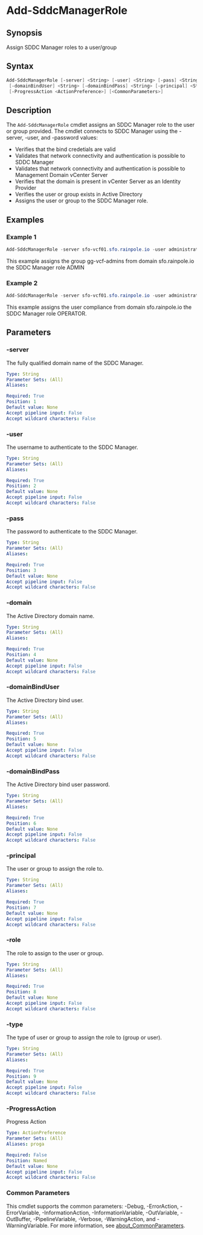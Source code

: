 # Add-SddcManagerRole

## Synopsis

Assign SDDC Manager roles to a user/group

## Syntax

```powershell
Add-SddcManagerRole [-server] <String> [-user] <String> [-pass] <String> [-domain] <String>
 [-domainBindUser] <String> [-domainBindPass] <String> [-principal] <String> [-role] <String> [-type] <String>
 [-ProgressAction <ActionPreference>] [<CommonParameters>]
```

## Description

The `Add-SddcManagerRole` cmdlet assigns an SDDC Manager role to the user or group provided.
The cmdlet connects
to SDDC Manager using the -server, -user, and -password values:

- Verifies that the bind credetials are valid
- Validates that network connectivity and authentication is possible to SDDC Manager
- Validates that network connectivity and authentication is possible to Management Domain vCenter Server
- Verifies that the domain is present in vCenter Server as an Identity Provider
- Verifies the user or group exists in Active Directory
- Assigns the user or group to the SDDC Manager role.

## Examples

### Example 1

```powershell
Add-SddcManagerRole -server sfo-vcf01.sfo.rainpole.io -user administrator@vsphere.local -pass VMw@re1! -domain sfo.rainpole.io -domainBindUser svc-vsphere-ad -domainBindPass VMw@re1! -principal gg-vcf-admins -role ADMIN -type group
```

This example assigns the group gg-vcf-admins from domain sfo.rainpole.io the SDDC Manager role ADMIN

### Example 2

```powershell
Add-SddcManagerRole -server sfo-vcf01.sfo.rainpole.io -user administrator@vsphere.local -pass VMw@re1! -domain sfo.rainpole.io -domainBindUser svc-vsphere-ad -domainBindPass VMw@re1! -principal compliance -role OPERATOR -type user

```

This example assigns the user compliance from domain sfo.rainpole.io the SDDC Manager role OPERATOR.

## Parameters

### -server

The fully qualified domain name of the SDDC Manager.

```yaml
Type: String
Parameter Sets: (All)
Aliases:

Required: True
Position: 1
Default value: None
Accept pipeline input: False
Accept wildcard characters: False
```

### -user

The username to authenticate to the SDDC Manager.

```yaml
Type: String
Parameter Sets: (All)
Aliases:

Required: True
Position: 2
Default value: None
Accept pipeline input: False
Accept wildcard characters: False
```

### -pass

The password to authenticate to the SDDC Manager.

```yaml
Type: String
Parameter Sets: (All)
Aliases:

Required: True
Position: 3
Default value: None
Accept pipeline input: False
Accept wildcard characters: False
```

### -domain

The Active Directory domain name.

```yaml
Type: String
Parameter Sets: (All)
Aliases:

Required: True
Position: 4
Default value: None
Accept pipeline input: False
Accept wildcard characters: False
```

### -domainBindUser

The Active Directory bind user.

```yaml
Type: String
Parameter Sets: (All)
Aliases:

Required: True
Position: 5
Default value: None
Accept pipeline input: False
Accept wildcard characters: False
```

### -domainBindPass

The Active Directory bind user password.

```yaml
Type: String
Parameter Sets: (All)
Aliases:

Required: True
Position: 6
Default value: None
Accept pipeline input: False
Accept wildcard characters: False
```

### -principal

The user or group to assign the role to.

```yaml
Type: String
Parameter Sets: (All)
Aliases:

Required: True
Position: 7
Default value: None
Accept pipeline input: False
Accept wildcard characters: False
```

### -role

The role to assign to the user or group.

```yaml
Type: String
Parameter Sets: (All)
Aliases:

Required: True
Position: 8
Default value: None
Accept pipeline input: False
Accept wildcard characters: False
```

### -type

The type of user or group to assign the role to (group or user).

```yaml
Type: String
Parameter Sets: (All)
Aliases:

Required: True
Position: 9
Default value: None
Accept pipeline input: False
Accept wildcard characters: False
```

### -ProgressAction

Progress Action

```yaml
Type: ActionPreference
Parameter Sets: (All)
Aliases: proga

Required: False
Position: Named
Default value: None
Accept pipeline input: False
Accept wildcard characters: False
```

### Common Parameters

This cmdlet supports the common parameters: -Debug, -ErrorAction, -ErrorVariable, -InformationAction, -InformationVariable, -OutVariable, -OutBuffer, -PipelineVariable, -Verbose, -WarningAction, and -WarningVariable. For more information, see [about_CommonParameters](http://go.microsoft.com/fwlink/?LinkID=113216).

